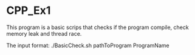 # CPP_Ex1

This program is a basic scrips that checks if the program compile, check memory leak and thread race.

The input format: ./BasicCheck.sh pathToProgram ProgramName
